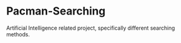 # Pacman-Searching
Artificial Intelligence related project, specifically different searching methods.
